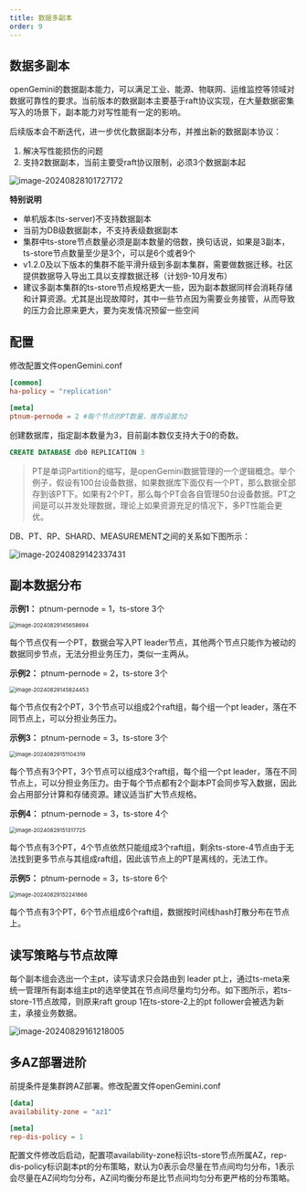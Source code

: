 ```yaml
---
title: 数据多副本
order: 9
---
```


## 数据多副本

openGemini的数据副本能力，可以满足工业、能源、物联网、运维监控等领域对数据可靠性的要求。当前版本的数据副本主要基于raft协议实现，在大量数据密集写入的场景下，副本能力对写性能有一定的影响。

后续版本会不断迭代，进一步优化数据副本分布，并推出新的数据副本协议：

1. 解决写性能损伤的问题
2. 支持2数据副本，当前主要受raft协议限制，必须3个数据副本起

![image-20240828101727172](../../../../static/img/guide/features/image-20240828101727172.png)

**特别说明**

- 单机版本(ts-server)不支持数据副本
- 当前为DB级数据副本，不支持表级数据副本
- 集群中ts-store节点数量必须是副本数量的倍数，换句话说，如果是3副本，ts-store节点数量至少是3个，可以是6个或者9个
- v1.2.0及以下版本的集群不能平滑升级到多副本集群，需要做数据迁移。社区提供数据导入导出工具以支撑数据迁移（计划9-10月发布）
- 建议多副本集群的ts-store节点规格更大一些，因为副本数据同样会消耗存储和计算资源。尤其是出现故障时，其中一些节点因为需要业务接管，从而导致的压力会比原来更大，要为突发情况预留一些空间

## 配置

修改配置文件openGemini.conf

```toml
[common]
ha-policy = "replication"

[meta]
ptnum-pernode = 2 #每个节点的PT数量，推荐设置为2
```

创建数据库，指定副本数量为3，目前副本数仅支持大于0的奇数。

```sql
CREATE DATABASE db0 REPLICATION 3
```

> PT是单词Partition的缩写，是openGemini数据管理的一个逻辑概念。举个例子，假设有100台设备数据，如果数据库下面仅有一个PT，那么数据全部存到该PT下。如果有2个PT，那么每个PT会各自管理50台设备数据。PT之间是可以并发处理数据，理论上如果资源充足的情况下，多PT性能会更优。

DB、PT、RP、SHARD、MEASUREMENT之间的关系如下图所示：

![image-20240829142337431](../../../../static/img/guide/features/image-20240829142337431.png)

## 副本数据分布

**示例1：** ptnum-pernode = 1，ts-store 3个

<img src="../../../../static/img/guide/features/image-20240829145658694.png" alt="image-20240829145658694" style="zoom:67%;" />

每个节点仅有一个PT，数据会写入PT leader节点，其他两个节点只能作为被动的数据同步节点，无法分担业务压力，类似一主两从。

**示例2：** ptnum-pernode = 2，ts-store 3个

<img src="../../../../static/img/guide/features/image-20240829145824453.png" alt="image-20240829145824453" style="zoom:67%;" />

每个节点仅有2个PT，3个节点可以组成2个raft组，每个组一个pt leader，落在不同节点上，可以分担业务压力。

**示例3：** ptnum-pernode = 3，ts-store 3个

<img src="../../../../static/img/guide/features/image-20240829151104319.png" alt="image-20240829151104319" style="zoom:67%;" />

每个节点有3个PT，3个节点可以组成3个raft组，每个组一个pt leader，落在不同节点上，可以分担业务压力。由于每个节点都有2个副本PT会同步写入数据，因此会占用部分计算和存储资源。建议适当扩大节点规格。

**示例4：** ptnum-pernode = 3，ts-store 4个

<img src="../../../../static/img/guide/features/image-20240829151317725.png" alt="image-20240829151317725" style="zoom:67%;" />

每个节点有3个PT，4个节点依然只能组成3个raft组，剩余ts-store-4节点由于无法找到更多节点与其组成raft组，因此该节点上的PT是离线的，无法工作。

**示例5：** ptnum-pernode = 3，ts-store 6个

<img src="../../../../static/img/guide/features/image-20240829152241866.png" alt="image-20240829152241866" style="zoom:67%;" />

每个节点有3个PT，6个节点组成6个raft组，数据按时间线hash打散分布在节点上。

## 读写策略与节点故障

每个副本组会选出一个主pt，读写请求只会路由到 leader pt上，通过ts-meta来统一管理所有副本组主pt的选举使其在节点间尽量均匀分布。如下图所示，若ts-store-1节点故障，则原来raft group 1在ts-store-2上的pt follower会被选为新主，承接业务数据。

![image-20240829161218005](../../../../static/img/guide/features/image-20240829161218005.png)

## 多AZ部署进阶

前提条件是集群跨AZ部署。修改配置文件openGemini.conf

```toml
[data]
availability-zone = "az1"

[meta]
rep-dis-policy = 1
```

配置文件修改后启动，配置项availability-zone标识ts-store节点所属AZ，rep-dis-policy标识副本pt的分布策略，默认为0表示会尽量在节点间均匀分布，1表示会尽量在AZ间均匀分布，AZ间均衡分布是比节点间均匀分布更严格的分布策略。
